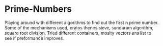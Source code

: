 # Prime-Numbers

Playing around with different algorithms to find out the first n prime number.
Some of the mechanisms used, eratos thenes sieve, sundaram algorithm, square root division.
Tried different containers, moslty vectors ans list to see if preformance improves.
